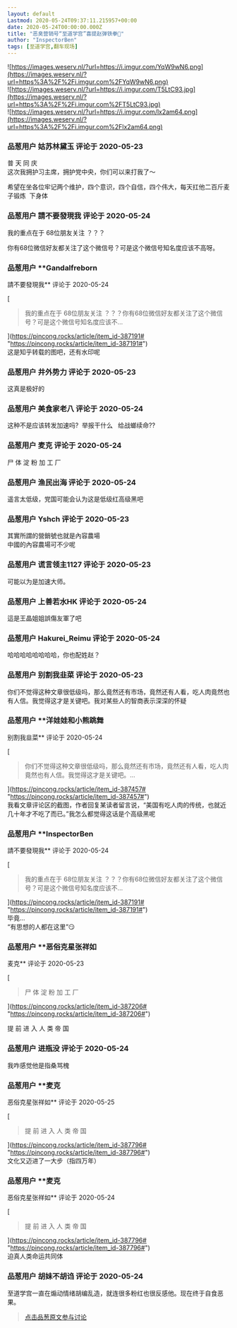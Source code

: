 ```yaml
---
layout: default
Lastmod: 2020-05-24T09:37:11.215957+00:00
date: 2020-05-24T00:00:00.000Z
title: "恶臭营销号“至道学宫”喜提赵弹铁拳👊"
author: "InspectorBen"
tags: [至道学宫,翻车现场]
---
```


![https://images.weserv.nl/?url=https://i.imgur.com/YqW9wN6.png](https://images.weserv.nl/?url=https%3A%2F%2Fi.imgur.com%2FYqW9wN6.png)  
![https://images.weserv.nl/?url=https://i.imgur.com/T5LtC93.jpg](https://images.weserv.nl/?url=https%3A%2F%2Fi.imgur.com%2FT5LtC93.jpg)  
![https://images.weserv.nl/?url=https://i.imgur.com/lx2am64.png](https://images.weserv.nl/?url=https%3A%2F%2Fi.imgur.com%2Flx2am64.png)

            
### 品葱用户 **姑苏林黛玉** 评论于 2020-05-23
        
普 天 同 庆  
这次我拥护习主席，拥护党中央，你们可以来打我了～  
  
希望在坐各位牢记两个维护，四个意识，四个自信，四个伟大，每天扛他二百斤麦子锻炼  下身体
        


            
### 品葱用户 **請不要發現我** 评论于 2020-05-24
        
我的重点在于 68位朋友关注 ？？？  
  
你有68位微信好友都关注了这个微信号？可是这个微信号知名度应该不高呀。
        


            
### 品葱用户 **Gandalfreborn 
請不要發現我** 评论于 2020-05-24
        
[

> 我的重点在于 68位朋友关注 ？？？你有68位微信好友都关注了这个微信号？可是这个微信号知名度应该不...

](https://pincong.rocks/article/item_id-387191# "https://pincong.rocks/article/item_id-387191#")  
这是知乎转载的图吧，还有水印呢
        


            
### 品葱用户 **井外势力** 评论于 2020-05-23
        
这真是极好的
        


            
### 品葱用户 **美食家老八** 评论于 2020-05-24
        
这种不是应该转发加速吗?  举报干什么   给战螂续命??
        


            
### 品葱用户 **麦克** 评论于 2020-05-24
        
尸 体 淀 粉 加 工 厂
        


            
### 品葱用户 **渔民出海** 评论于 2020-05-24
        
遥言太低级，党国可能会认为这是低级红高级黑吧
        


            
### 品葱用户 **Yshch** 评论于 2020-05-23
        
其實所謂的營銷號也就是內容農場  
中國的內容農場可不少呢
        


            
### 品葱用户 **谎言领主1127** 评论于 2020-05-23
        
可能以为是加速大师。
        


            
### 品葱用户 **上善若水HK** 评论于 2020-05-24
        
這是王晶姐姐誤傷友軍了吧
        


            
### 品葱用户 **Hakurei_Reimu** 评论于 2020-05-24
        
哈哈哈哈哈哈哈哈，你也配姓赵？
        


            
### 品葱用户 **别割我韭菜** 评论于 2020-05-23
        
你们不觉得这种文章很低级吗，那么竟然还有市场，竟然还有人看，吃人肉竟然也有人信。我觉得这才是关键吧。我对某些人的智商表示深深的怀疑
        


            
### 品葱用户 **洋娃娃和小熊跳舞 
别割我韭菜** 评论于 2020-05-24
        
[

> 你们不觉得这种文章很低级吗，那么竟然还有市场，竟然还有人看，吃人肉竟然也有人信。我觉得这才是关键吧。...

](https://pincong.rocks/article/item_id-387457# "https://pincong.rocks/article/item_id-387457#")  
我看文章评论区的截图，作者回复某读者留言说，“美国有吃人肉的传统，也就近几十年才不吃了而已。”我怎么都觉得这话是个高级黑呢
        


            
### 品葱用户 **InspectorBen 
請不要發現我** 评论于 2020-05-24
        
[

> 我的重点在于 68位朋友关注 ？？？你有68位微信好友都关注了这个微信号？可是这个微信号知名度应该不...

](https://pincong.rocks/article/item_id-387191# "https://pincong.rocks/article/item_id-387191#")  
毕竟...  
“有思想的人都在这里”😏
        


            
### 品葱用户 **恶俗克星张祥如 
麦克** 评论于 2020-05-23
        
[

> 尸 体 淀 粉 加 工 厂

](https://pincong.rocks/article/item_id-387206# "https://pincong.rocks/article/item_id-387206#")  
  
提 前 进 入 人 类 帝 国
        


            
### 品葱用户 **进瓶没** 评论于 2020-05-24
        
我咋感觉他是指桑骂槐
        


            
### 品葱用户 **麦克 
恶俗克星张祥如** 评论于 2020-05-25
        
[

> 提 前 进 入 人 类 帝 国

](https://pincong.rocks/article/item_id-387796# "https://pincong.rocks/article/item_id-387796#")  
文化又迈进了一大步（指四万年）
        


            
### 品葱用户 **麦克 
恶俗克星张祥如** 评论于 2020-05-24
        
[

> 提 前 进 入 人 类 帝 国

](https://pincong.rocks/article/item_id-387796# "https://pincong.rocks/article/item_id-387796#")  
迫真人类命运共同体
        


            
### 品葱用户 **胡妹不胡诌** 评论于 2020-05-24
        
至道学宫一直在煽动情绪胡编乱造，就连很多粉红也很反感他。现在终于自食恶果。
        






> [点击品葱原文参与讨论](https://pincong.rocks/article/19274)

